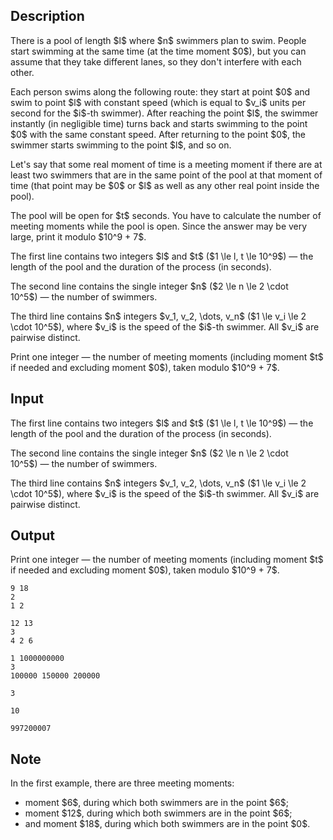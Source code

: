 ## Description

<div><p>There is a pool of length $l$ where $n$ swimmers plan to swim. People start swimming at the same time (at the time moment $0$), but you can assume that they take different lanes, so they don't interfere with each other.</p><p>Each person swims along the following route: they start at point $0$ and swim to point $l$ with constant speed (which is equal to $v_i$ units per second for the $i$-th swimmer). After reaching the point $l$, the swimmer instantly (in negligible time) turns back and starts swimming to the point $0$ with the same constant speed. After returning to the point $0$, the swimmer starts swimming to the point $l$, and so on.</p><p>Let's say that some <span class="tex-font-style-bf">real</span> moment of time is a <span class="tex-font-style-it">meeting moment</span> if there are <span class="tex-font-style-bf">at least two</span> swimmers that are in the same point of the pool at that moment of time (that point may be $0$ or $l$ as well as any other real point inside the pool).</p><p>The pool will be open for $t$ seconds. You have to calculate the number of meeting moments while the pool is open. Since the answer may be very large, print it modulo $10^9 + 7$.</p></div><div class="input-specification"><p>The first line contains two integers $l$ and $t$ ($1 \le l, t \le 10^9$)&nbsp;— the length of the pool and the duration of the process (in seconds).</p><p>The second line contains the single integer $n$ ($2 \le n \le 2 \cdot 10^5$)&nbsp;— the number of swimmers.</p><p>The third line contains $n$ integers $v_1, v_2, \dots, v_n$ ($1 \le v_i \le 2 \cdot 10^5$), where $v_i$ is the speed of the $i$-th swimmer. All $v_i$ are <span class="tex-font-style-bf">pairwise distinct</span>.</p></div><div class="output-specification"><p>Print one integer&nbsp;— the number of meeting moments (including moment $t$ if needed and <span class="tex-font-style-bf">excluding moment $0$</span>), taken modulo $10^9 + 7$.</p></div>

## Input

<p>The first line contains two integers $l$ and $t$ ($1 \le l, t \le 10^9$)&nbsp;— the length of the pool and the duration of the process (in seconds).</p><p>The second line contains the single integer $n$ ($2 \le n \le 2 \cdot 10^5$)&nbsp;— the number of swimmers.</p><p>The third line contains $n$ integers $v_1, v_2, \dots, v_n$ ($1 \le v_i \le 2 \cdot 10^5$), where $v_i$ is the speed of the $i$-th swimmer. All $v_i$ are <span class="tex-font-style-bf">pairwise distinct</span>.</p>

## Output

<p>Print one integer&nbsp;— the number of meeting moments (including moment $t$ if needed and <span class="tex-font-style-bf">excluding moment $0$</span>), taken modulo $10^9 + 7$.</p>





```input1
9 18
2
1 2
```




```input2
12 13
3
4 2 6
```




```input3
1 1000000000
3
100000 150000 200000
```




```output1
3
```




```output2
10
```




```output3
997200007
```



## Note

<p>In the first example, there are three meeting moments:</p><ul> <li> moment $6$, during which both swimmers are in the point $6$; </li><li> moment $12$, during which both swimmers are in the point $6$; </li><li> and moment $18$, during which both swimmers are in the point $0$. </li></ul>
